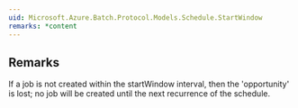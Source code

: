 ```yaml
---  
uid: Microsoft.Azure.Batch.Protocol.Models.Schedule.StartWindow  
remarks: *content  
---  
```

  
## Remarks  
 If a job is not created within the startWindow interval, then the             'opportunity' is lost; no job will be created until the next             recurrence of the schedule.